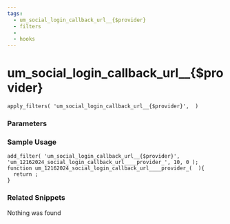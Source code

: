 ```yaml
---
tags: 
  - um_social_login_callback_url__{$provider}
  - filters
  - 
  - hooks
---
```

# um\_social\_login\_callback\_url\_\_{$provider}

``` php:no-line-numbers
apply_filters( 'um_social_login_callback_url__{$provider}',  )
```
<div class='hook-sep'></div>

### Parameters

<div class='hook-sep'></div>



### Sample Usage

``` php:no-line-numbers
add_filter( 'um_social_login_callback_url__{$provider}', 'um_12162024_social_login_callback_url____provider_', 10, 0 );
function um_12162024_social_login_callback_url____provider_(  ){
  return ;
}
```
<div class='hook-sep'></div>



### Related Snippets

Nothing was found

